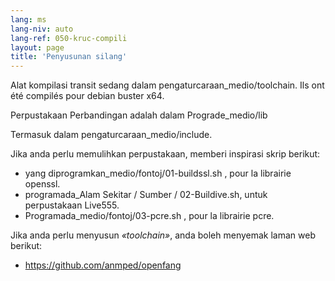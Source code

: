 ```yaml
---
lang: ms
lang-niv: auto
lang-ref: 050-kruc-compili
layout: page
title: 'Penyusunan silang'
---
```



Alat kompilasi transit sedang dalam pengaturcaraan_medio/toolchain.
Ils ont été compilés pour debian buster x64.



Perpustakaan Perbandingan adalah dalam Prograde_medio/lib



Termasuk dalam pengaturcaraan_medio/include.



Jika anda perlu memulihkan perpustakaan, memberi inspirasi skrip berikut:
* yang diprogramkan_medio/fontoj/01-buildssl.sh , pour la librairie openssl.
* programada_Alam Sekitar / Sumber / 02-Buildive.sh, untuk perpustakaan Live555.
* Programada_medio/fontoj/03-pcre.sh , pour la librairie pcre.




Jika anda perlu menyusun _«toolchain»_, anda boleh menyemak laman web berikut:
 * https://github.com/anmped/openfang


